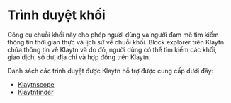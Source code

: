 # Trình duyệt khối

Công cụ chuỗi khối này cho phép người dùng và người đam mê tìm kiếm thông tin thời gian thực và lịch sử về chuỗi khối. Block explorer trên Klaytn chứa thông tin về Klaytn và do đó, người dùng có thể tìm kiếm các khối, giao dịch, số dư, địa chỉ và hợp đồng trên Klaytn.

Danh sách các trình duyệt được Klaytn hỗ trợ được cung cấp dưới đây:

- [Klaytnscope](https://scope.klaytn.com/)
- [Klaytnfinder](https://www.klaytnfinder.io/)

